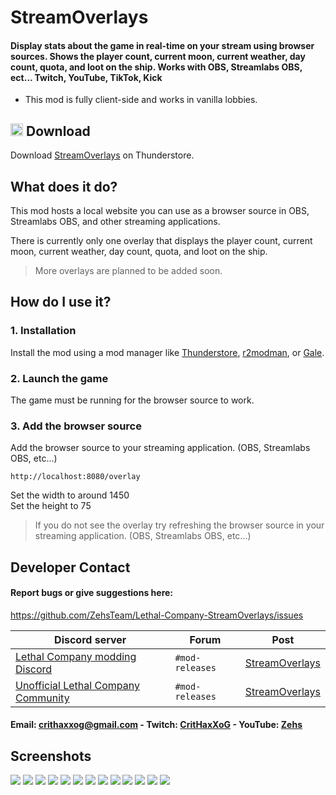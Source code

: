 # StreamOverlays
#### Display stats about the game in real-time on your stream using browser sources. Shows the player count, current moon, current weather, day count, quota, and loot on the ship. Works with OBS, Streamlabs OBS, ect... Twitch, YouTube, TikTok, Kick

* This mod is fully client-side and works in vanilla lobbies.

## <img src="https://i.imgur.com/TpnrFSH.png" width="20px"> Download

Download [StreamOverlays](https://thunderstore.io/c/lethal-company/p/Zehs/StreamOverlays/) on Thunderstore.

## What does it do?
This mod hosts a local website you can use as a browser source in OBS, Streamlabs OBS, and other streaming applications.

There is currently only one overlay that displays the player count, current moon, current weather, day count, quota, and loot on the ship.

> More overlays are planned to be added soon.

## How do I use it?
### 1. Installation
Install the mod using a mod manager like [Thunderstore](https://www.overwolf.com/app/thunderstore-thunderstore_mod_manager), [r2modman](https://thunderstore.io/c/lethal-company/p/ebkr/r2modman/), or [Gale](https://thunderstore.io/c/lethal-company/p/Kesomannen/GaleModManager/).

### 2. Launch the game
The game must be running for the browser source to work.

### 3. Add the browser source
Add the browser source to your streaming application. (OBS, Streamlabs OBS, etc...)
```
http://localhost:8080/overlay
```
Set the width to around 1450\
Set the height to 75

> If you do not see the overlay try refreshing the browser source in your streaming application. (OBS, Streamlabs OBS, etc...)

## Developer Contact
#### Report bugs or give suggestions here:
https://github.com/ZehsTeam/Lethal-Company-StreamOverlays/issues

| Discord server | Forum | Post |
| ----------- | ----------- | ----------- |
| [Lethal Company modding Discord](https://discord.gg/XeyYqRdRGC) | `#mod-releases` | [StreamOverlays](https://discord.com/channels/1168655651455639582/1309938877405855856) |
| [Unofficial Lethal Company Community](https://discord.gg/nYcQFEpXfU) | `#mod-releases` | [StreamOverlays](https://discord.com/channels/1169792572382773318/1309939026744053860) |

#### Email: crithaxxog@gmail.com - Twitch: [CritHaxXoG](https://www.twitch.tv/crithaxxog) - YouTube: [Zehs](https://www.youtube.com/channel/UCb4VEkc-_im0h8DKXlwmIAA)

## Screenshots
<img src="https://i.imgur.com/Twfxu0z.png">
<img src="https://i.imgur.com/MugOPwD.png">
<img src="https://i.imgur.com/80GrHQ2.png">
<img src="https://i.imgur.com/wRUpp0P.png">
<img src="https://i.imgur.com/ulibb6U.png">
<img src="https://i.imgur.com/qYbWabP.png">
<img src="https://i.imgur.com/rAjjhMP.png">
<img src="https://i.imgur.com/YgtE1PN.png">
<img src="https://i.imgur.com/vVFPtye.png">
<img src="https://i.imgur.com/8p9mwHr.png">
<img src="https://i.imgur.com/4stZ8hE.png">
<img src="https://i.imgur.com/k4JgrEQ.png">
<img src="https://i.imgur.com/yDfkJKd.png">